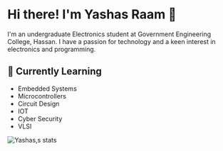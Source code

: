 # Hi there! I'm Yashas Raam 👋

I'm an undergraduate Electronics student at Government Engineering College, Hassan. I have a passion for technology and a keen interest in electronics and programming.

## 🌱 Currently Learning
- Embedded Systems
- Microcontrollers
- Circuit Design
- IOT
- Cyber Security
- VLSI


![Yashas,s stats](https://github-readme-stats.vercel.app/api?username=Yashas-Raam&show_icons=true&theme=tokyonight)

